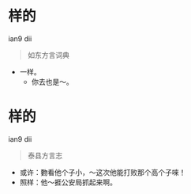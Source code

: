 # 样的
ian9 dii
> 如东方言词典
- 一样。
  - 你去也是～。

# 样的
ian9 dii
> 泰县方言志
- 或许：覅看他个子小，～这次他能打败那个高个子唻！
- 照样：他～捱公安局抓起来啊。
